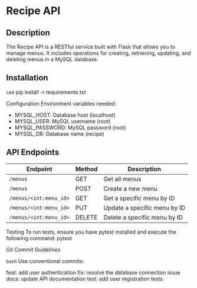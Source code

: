 # Recipe API

## Description
The Recipe API is a RESTful service built with Flask that allows you to manage menus. 
It includes operations for creating, retrieving, updating, and deleting menus in a MySQL database.

## Installation
```cmd```
pip install -r requirements.txt

Configuration
Environment variables needed:

- MYSQL_HOST: Database host (localhost)
- MYSQL_USER: MySQL username (root)
- MYSQL_PASSWORD: MySQL password (root)
- MYSQL_DB: Database name (recipe)

## API Endpoints

| Endpoint              | Method | Description                   |
|-----------------------|--------|-------------------------------|
| `/menus`              | GET    | Get all menus                 |
| `/menus`              | POST   | Create a new menu             |
| `/menus/<int:menu_id>`| GET    | Get a specific menu by ID     |
| `/menus/<int:menu_id>`| PUT    | Update a specific menu by ID  |
| `/menus/<int:menu_id>`| DELETE | Delete a specific menu by ID  |

Testing
To run tests, ensure you have pytest installed and execute the following command:
pytest


Git Commit Guidelines

```bash```
Use conventional commits:

feat: add user authentication
fix: resolve the database connection issue
docs: update API documentation
test: add user registration tests


